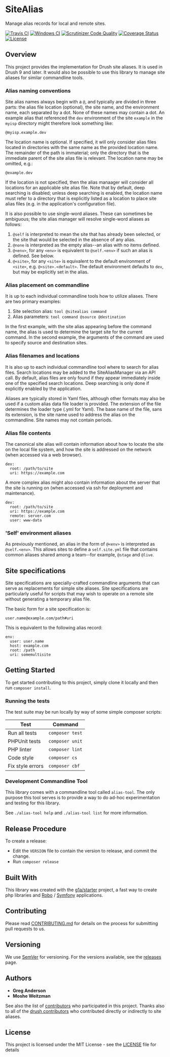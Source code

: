 # SiteAlias

Manage alias records for local and remote sites.

[![Travis CI](https://travis-ci.org/consolidation/site-alias.svg?branch=master)](https://travis-ci.org/consolidation/site-alias)
[![Windows CI](https://ci.appveyor.com/api/projects/status/6mp1hxmql85aw7ah?svg=true)](https://ci.appveyor.com/project/greg-1-anderson/site-alias)
[![Scrutinizer Code Quality](https://scrutinizer-ci.com/g/consolidation/site-alias/badges/quality-score.png?b=master)](https://scrutinizer-ci.com/g/consolidation/site-alias/?branch=master)
[![Coverage Status](https://coveralls.io/repos/github/consolidation/site-alias/badge.svg?branch=master)](https://coveralls.io/github/consolidation/site-alias?branch=master) 
[![License](https://img.shields.io/badge/license-MIT-408677.svg)](LICENSE)

## Overview

This project provides the implementation for Drush site aliases. It is used in Drush 9 and later. It would also be possible to use this library to manage site aliases for similar commandline tools.

### Alias naming conventions

Site alias names always begin with a `@`, and typically are divided in three parts: the alias file location (optional), the site name, and the environment name, each separated by a dot. None of these names may contain a dot. An example alias that referenced the `dev` environment of the site `example` in the `myisp` directory might therefore look something like:
```
@myisp.example.dev
``` 
The location name is optional. If specified, it will only consider alias files located in directories with the same name as the provided location name. The remainder of the path is immaterial; only the directory that is the immediate parent of the site alias file is relevant. The location name may be omitted, e.g.:
```
@example.dev
```
If the location is not specified, then the alias manaager will consider all locations for an applicable site alias file. Note that by default, deep searching is disabled; unless deep searching is enabled, the location name must refer to a directory that is explicitly listed as a location to place site alias files (e.g. in the application's configuration file).

It is also possible to use single-word aliases. These can sometimes be ambiguous; the site alias manager will resolve single-word aliases as follows:

1. `@self` is interpreted to mean the site that has already been selected, or the site that would be selected in the absence of any alias.
2. `@none` is interpreted as the empty alias--an alias with no items defined.
3. `@<env>`, for any `<env>` is equivalent to `@self.<env>` if such an alias is defined. See below.
4. `@<site>`, for any `<site>` is equivalent to the default environment of `<site>`, e.g. `@<site>.<default>`. The default environment defaults to `dev`, but may be explicitly set in the alias.

### Alias placement on commandline

It is up to each individual commandline tools how to utilize aliases. There are two primary examples:

1. Site selection alias: `tool @sitealias command`
2. Alias parameters: `tool command @source @destination`

In the first example, with the site alias appearing before the command name, the alias is used to determine the target site for the current command. In the second example, the arguments of the command are used to specify source and destination sites.

### Alias filenames and locations

It is also up to each individual commandline tool where to search for alias files. Search locations may be added to the SiteAliasManager via an API call. By default, alias files are only found if they appear immediately inside one of the specified search locations. Deep searching is only done if explicitly enabled by the application.

Aliases are typically stored in Yaml files, although other formats may also be used if a custom alias data file loader is provided. The extension of the file determines the loader type (.yml for Yaml). The base name of the file, sans its extension, is the site name used to address the alias on the commandline. Site names may not contain periods.

### Alias file contents

The canonical site alias will contain information about how to locate the site on the local file system, and how the site is addressed on the network (when accessed via a web browser).
```
dev:
  root: /path/to/site
  uri: https://example.com
```
A more complex alias might also contain information about the server that the site is running on (when accessed via ssh for deployment and maintenance).
```
dev:
  root: /path/to/site
  uri: https://example.com
  remote: server.com
  user: www-data
```

### 'Self' environment aliases

As previously mentioned, an alias in the form of `@<env>` is interpreted as `@self.<env>`. This allows sites to define a `self.site.yml` file that contains common aliases shared among a team--for example, `@stage` and `@live`.

## Site specifications

Site specifications are specially-crafted commandline arguments that can serve as replacements for simple site aliases. Site specifications are particularly useful for scripts that may wish to operate on a remote site without generating a temporary alias file.

The basic form for a site specification is:
```
user.name@example.com/path#uri
```
This is equivalent to the following alias record:
```
env:
  user: user.name
  host: example.com
  root: /path
  uri: somemultisite
```

## Getting Started

To get started contributing to this project, simply clone it locally and then run `composer install`.

### Running the tests

The test suite may be run locally by way of some simple composer scripts:

| Test             | Command
| ---------------- | ---
| Run all tests    | `composer test`
| PHPUnit tests    | `composer unit`
| PHP linter       | `composer lint`
| Code style       | `composer cs`     
| Fix style errors | `composer cbf`

### Development Commandline Tool

This library comes with a commandline tool called `alias-tool`. The only purpose
this tool serves is to provide a way to do ad-hoc experimentation and testing
for this library.

See `./alias-tool help` and `./alias-tool list` for more information.

## Release Procedure

To create a release:

- Edit the `VERSION` file to contain the version to release, and commit the change.
- Run `composer release`

## Built With

This library was created with the [g1a/starter](https://github.com/g1a/starter) project, a fast way to create php libraries and [Robo](https://robo.li/) / [Symfony](https://symfony.com/) applications.

## Contributing

Please read [CONTRIBUTING.md](CONTRIBUTING.md) for details on the process for submitting pull requests to us.

## Versioning

We use [SemVer](http://semver.org/) for versioning. For the versions available, see the [releases](https://github.com/consolidation/site-alias/releases) page.

## Authors

* **Greg Anderson**
* **Moshe Weitzman**

See also the list of [contributors](https://github.com/consolidation/site-alias/contributors) who participated in this project. Thanks also to all of the [drush contributors](https://github.com/drush-ops/drush/contributors) who contributed directly or indirectly to site aliases.

## License

This project is licensed under the MIT License - see the [LICENSE](LICENSE) file for details
